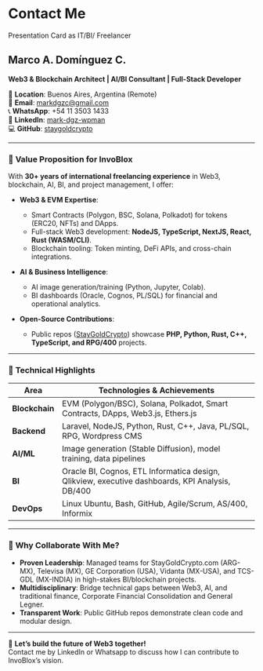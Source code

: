 # Contact Me
Presentation Card as IT/BI/ Freelancer

## Marco A. Domínguez C.
**Web3 & Blockchain Architect | AI/BI Consultant | Full-Stack Developer**  

📍 **Location**: Buenos Aires, Argentina (Remote)  
📧 **Email**: markdgzc@gmail.com  
📞 **WhatsApp**: +54 11 3503 1433  
🔗 **LinkedIn**: [mark-dgz-wpman](https://www.linkedin.com/in/mark-dgz-wpman/)  
💻 **GitHub**: [staygoldcrypto](https://github.com/staygoldcrypto)  

---

### 🚀 **Value Proposition for InvoBlox**  
With **30+ years of international freelancing experience** in Web3, blockchain, AI, BI, and project management, I offer:  

- **Web3 & EVM Expertise**:  
  - Smart Contracts (Polygon, BSC, Solana, Polkadot) for tokens (ERC20, NFTs) and DApps.  
  - Full-stack Web3 development: **NodeJS, TypeScript, NextJS, React, Rust (WASM/CLI)**.  
  - Blockchain tooling: Token minting, DeFi APIs, and cross-chain integrations.  

- **AI & Business Intelligence**:  
  - AI image generation/training (Python, Jupyter, Colab).  
  - BI dashboards (Oracle, Cognos, PL/SQL) for financial and operational analytics.  

- **Open-Source Contributions**:  
  - Public repos ([StayGoldCrypto](https://github.com/staygoldcrypto)) showcase **PHP, Python, Rust, C++, TypeScript, and RPG/400** projects.  

---

### 🔧 **Technical Highlights**  
| Area               | Technologies & Achievements |  
|--------------------|-----------------------------|  
| **Blockchain**     | EVM (Polygon/BSC), Solana, Polkadot, Smart Contracts, DApps, Web3.js, Ethers.js |  
| **Backend**        | Laravel, NodeJS, Python, Rust, C++, Java, PL/SQL, RPG, Wordpress CMS |  
| **AI/ML**          | Image generation (Stable Diffusion), model training, data pipelines |  
| **BI**             | Oracle BI, Cognos, ETL Informatica design, Qlikview, executive dashboards, KPI Analysis, DB/400 | 
| **DevOps**         | Linux Ubuntu, Bash, GitHub, Agile/Scrum, AS/400, Informix |  

---

### 🌟 **Why Collaborate With Me?**  
- **Proven Leadership**: Managed teams for StayGoldCrypto.com (ARG-MX), Televisa (MX), GE Corporation (USA), Vidanta (MX-USA), and TCS-GDL (MX-INDIA) in high-stakes BI/blockchain projects.  
- **Multidisciplinary**: Bridge technical gaps between Web3, AI, and traditional finance, Corporate Financial Consolidation and General Legner.
- **Transparent Work**: Public GitHub repos demonstrate clean code and modular design.

---

📌 **Let’s build the future of Web3 together!**  
Contact me by LinkedIn or Whatsapp to discuss how I can contribute to InvoBlox’s vision.
